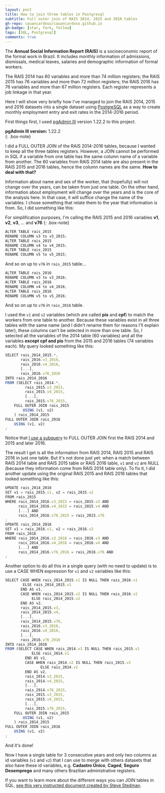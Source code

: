 ```yaml
---
layout: post
title: How to join three tables in Postgresql
subtitle: Full outer join of RAIS 2014, 2015 and 2016 tables
gh-repo: cauancardoso/cauancardoso.github.io
gh-badge: [star, fork, follow]
tags: [SQL, Postgresql]
comments: true
---
```


The **Annual Social Information Report (RAIS)** is a socioeconomic report of the formal work in Brazil. It includes monthly information of admissions, dismissals, medical leaves, salaries and demographic information of formal workers. 

The RAIS 2014 has 60 variables and more than 74 million registers; the RAIS 2015 has 76 variables and more than 72 million registers; the RAIS 2016 has 76 variables and more than 67 million registers. Each register represents a job linkage in that year.

Here I will show very briefly how I've managed to join the RAIS 2014, 2015 and 2016 datasets into a single dataset using [PostgreSQL](https://www.postgresql.org/) as a way to create monthly employment entry and exit rates in the 2014-2016 period.

First things first, I used [pgAdmin III](https://www.pgadmin.org/download/) version 1.22.2 to this project.

**pgAdmin III version:** 1.22.2  
{: .box-note}

I did a FULL OUTER JOIN of the RAIS 2014-2016 tables, because I wanted to keep all the three tables registers. However, a JOIN cannot be performed in SQL if a variable from one table has the same column name of a variable from another. The 60 variables from RAIS 2014 table are also present in the RAIS 2015 and 2016 tables, hence the column names are the same. **How to deal with that?**

Information about name and sex of the worker, that (hopefully) will not change over the years, can be taken from just one table. On the other hand, information about employment will change over the years and is the core of the analysis here. In that case, it will suffice change the name of the variables. I chose something that relate them to the year that information is from. So, I did something like this:

For simplification purposes, I'm calling the RAIS 2015 and 2016 variables **v1**, **v2**, **v3**, ... and **v76**
{: .box-note}

```javascript
ALTER TABLE rais_2015
RENAME COLUMN v3 to v3_2015;
ALTER TABLE rais_2015
RENAME COLUMN v4 to v4_2015;
ALTER TABLE rais_2015
RENAME COLUMN v5 to v5_2015;
```
And so on up to ```v76``` in ```rais_2015``` table...
```javascript
ALTER TABLE rais_2016
RENAME COLUMN v3 to v3_2016;
ALTER TABLE rais_2016
RENAME COLUMN v4 to v4_2016;
ALTER TABLE rais_2016
RENAME COLUMN v5 to v5_2016;
```
And so on up to ```v76``` in ```rais_2016``` table.

I used the ```v1``` and ```v2``` variables (which are called **pis** and **cpf**) to match the workers from one table to another. Because these variables exist in all three tables with the same name (and I didn't rename them for reasons I'll explain later), these columns can't be selected in more than one table. So, I selected all the variables of the 2014 table (60 variables) and all the variables **except cpf and pis** from the 2015 and 2016 tables (74 variables each). My query looked something like this: 

```javascript
SELECT rais_2014_2015.*,  
       rais_2016.v3_2016,  
       rais_2016.v4_2016,  
       [...],  
       rais_2016.v76_2016  
INTO rais_2014_2016  
FROM (SELECT rais_2014.*,  
	     rais_2015.v3_2015,  
	     rais_2015.v4_2015,  
	     [...],  
	     rais_2015.v76_2015,  
	FULL OUTER JOIN rais_2015  
		USING (v1, v2)  
	) rais_2014_2015  
FULL OUTER JOIN rais_2016  
	USING (v1, v2)  
;
```
Notice that [I use a subquery](https://www.techonthenet.com/postgresql/subqueries.php) to FULL OUTER JOIN first the RAIS 2014 and 2015 and later 2016.

The result I get is all the information from RAIS 2014, RAIS 2015 and RAIS 2016 in just one table. But it's not done just yet: when a match between RAIS 2014 table and RAIS 2015 table or RAIS 2016 table, ```v1``` and ```v2``` are *NULL* (because they information come from RAIS 2014 table only). To fix it, I did another update using the original RAIS 2015 and RAIS 2016 tables that looked something like this:

```javascript
UPDATE rais_2014_2016  
SET v1 = rais_2015.v1, v2 = rais_2015.v2  
FROM rais_2015  
WHERE rais_2014_2016.v3_2015 = rais_2015.v3 AND  
      rais_2014_2016.v4_2015 = rais_2015.v4 AND  
      [...] AND  
      rais_2014_2016.v76_2015 = rais_2015.v76  
;  
UPDATE rais_2014_2016  
SET v1 = rais_2016.v1, v2 = rais_2016.v2  
FROM rais_2016  
WHERE rais_2014_2016.v3_2016 = rais_2016.v3 AND  
      rais_2014_2016.v4_2016 = rais_2016.v4 AND  
      [...] AND  
      rais_2014_2016.v76_2016 = rais_2016.v76 AND  
;  
```
Another option to do all this in a single query (with no need to update) is to use a CASE WHEN expression for ```v1``` and ```v2``` variables like this: 

```javascript
SELECT CASE WHEN rais_2014_2015.v1 IS NULL THEN rais_2016.v1 
		ELSE rais_2014_2015.v1 
       END AS v1,
       CASE WHEN rais_2014_2015.v2 IS NULL THEN rais_2016.v2 
     		ELSE rais_2014_2015.v2 
       END AS v2,
       rais_2014_2015.v3,  
       rais_2014_2015.v4,  
       [...],  
       rais_2014_2015.v76,  
       rais_2016.v3_2016,  
       rais_2016.v4_2016,  
       [...],  
       rais_2016.v76_2016  
INTO rais_2014_2016  
FROM (SELECT CASE WHEN rais_2014.v1 IS NULL THEN rais_2015.v1 
			ELSE rais_2014.v1 
	     END AS v1,
	     CASE WHEN rais_2014.v2 IS NULL THEN rais_2015.v2 
	     		ELSE rais_2014.v2 
	     END AS v2,
	     rais_2014.v3_2015,  
	     rais_2014.v4_2015,  
	     [...],  
	     rais_2014.v76_2015, 
	     rais_2015.v3_2015,  
	     rais_2015.v4_2015,  
	     [...],  
	     rais_2015.v76_2015,  
	FULL OUTER JOIN rais_2015  
		USING (v1, v2)  
	) rais_2014_2015  
FULL OUTER JOIN rais_2016  
	USING (v1, v2)  
;
```
And it's done!

Now I have a single table for 3 consecutive years and only two columns as id variables (```v1``` and ```v2```) that I can use to merge with others datasets that also have these id variables, e.g. **Cadastro Único**, **Caged**, **Seguro Desemprego** and many others Brazilian administrative registers.

If you want to learn more about the different ways you can JOIN tables in SQL, [see this very instructed document created by Steve Stedman](http://stevestedman.com/wp-content/uploads/TSqlJoinTypePoster1.pdf).

